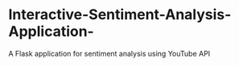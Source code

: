 # Interactive-Sentiment-Analysis-Application-
A Flask application for sentiment analysis using YouTube API
